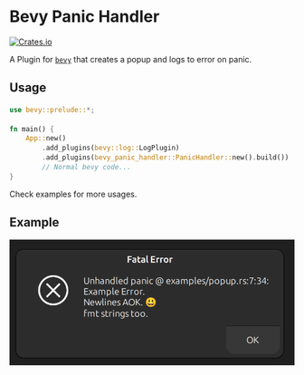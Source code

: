 # Bevy Panic Handler

[![Crates.io](https://img.shields.io/crates/v/bevy-panic-handler)](https://crates.io/crates/bevy-panic-handler)

A Plugin for [`bevy`](https://github.com/bevyengine/bevy) that creates a popup and logs to error on panic.

## Usage

```rs
use bevy::prelude::*;

fn main() {
    App::new()
        .add_plugins(bevy::log::LogPlugin)
        .add_plugins(bevy_panic_handler::PanicHandler::new().build())
        // Normal bevy code...
}
```

Check examples for more usages.

## Example

[![popup image](./images/Popup.png 'popup.rs')](./examples/popup.rs)

